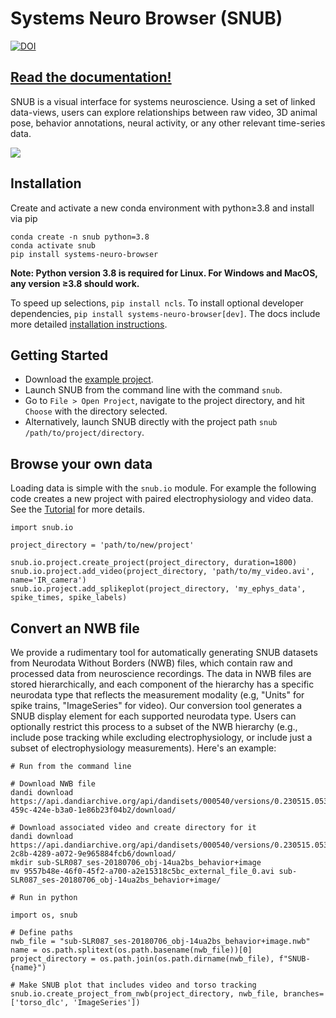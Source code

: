 # Systems Neuro Browser (SNUB)

[![DOI](https://joss.theoj.org/papers/10.21105/joss.06187/status.svg)](https://doi.org/10.21105/joss.06187)

## [Read the documentation!](https://snub.readthedocs.io/en/latest/)

SNUB is a visual interface for systems neuroscience. Using a set of linked data-views, users can explore relationships between raw video, 3D animal pose, behavior annotations, neural activity, or any other relevant time-series data.

![](https://github.com/calebweinreb/SNUB/blob/main/docs/media/use_case1.gif)


## Installation

Create and activate a new conda environment with python≥3.8 and install via pip
```
conda create -n snub python=3.8
conda activate snub
pip install systems-neuro-browser
```

**Note: Python version 3.8 is required for Linux. For Windows and MacOS, any version ≥3.8 should work.**

To speed up selections, `pip install ncls`. To install optional developer dependencies, `pip install systems-neuro-browser[dev]`. The docs include more detailed [installation instructions](https://snub.readthedocs.io/en/latest/install.html).

## Getting Started

* Download the [example project](https://zenodo.org/records/10578025/files/miniscope_project.zip?download=1). 
* Launch SNUB from the command line with the command `snub`.
* Go to `File > Open Project`, navigate to the project directory, and hit `Choose` with the directory selected.
* Alternatively, launch SNUB directly with the project path `snub /path/to/project/directory`.
   
## Browse your own data

Loading data is simple with the `snub.io` module. For example the following code creates a new project with paired electrophysiology and video data. See the [Tutorial](https://snub.readthedocs.io/en/latest/tutorials.html) for more details. 

```
import snub.io

project_directory = 'path/to/new/project'

snub.io.project.create_project(project_directory, duration=1800)
snub.io.project.add_video(project_directory, 'path/to/my_video.avi', name='IR_camera')
snub.io.project.add_splikeplot(project_directory, 'my_ephys_data', spike_times, spike_labels) 
```

## Convert an NWB file

We provide a rudimentary tool for automatically generating SNUB datasets from Neurodata Without Borders (NWB) files, which contain raw and processed data from neuroscience recordings. The data in NWB files are stored hierarchically, and each component of the hierarchy has a specific neurodata type that reflects the measurement modality (e.g, "Units" for spike trains, "ImageSeries" for video). Our conversion tool generates a SNUB display element for each supported neurodata type. Users can optionally restrict this process to a subset of the NWB hierarchy (e.g., include pose tracking while excluding electrophysiology, or include just a subset of electrophysiology measurements). Here's an example:

```
# Run from the command line

# Download NWB file
dandi download https://api.dandiarchive.org/api/dandisets/000540/versions/0.230515.0530/assets/94307bee-459c-424e-b3a0-1e86b23f04b2/download/

# Download associated video and create directory for it
dandi download https://api.dandiarchive.org/api/dandisets/000540/versions/0.230515.0530/assets/942b0806-2c8b-4289-a072-9e965884fcb6/download/
mkdir sub-SLR087_ses-20180706_obj-14ua2bs_behavior+image
mv 9557b48e-46f0-45f2-a700-a2e15318c5bc_external_file_0.avi sub-SLR087_ses-20180706_obj-14ua2bs_behavior+image/
```

```
# Run in python

import os, snub

# Define paths
nwb_file = "sub-SLR087_ses-20180706_obj-14ua2bs_behavior+image.nwb"
name = os.path.splitext(os.path.basename(nwb_file))[0]
project_directory = os.path.join(os.path.dirname(nwb_file), f"SNUB-{name}")

# Make SNUB plot that includes video and torso tracking
snub.io.create_project_from_nwb(project_directory, nwb_file, branches=['torso_dlc', 'ImageSeries'])
```
